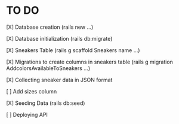 # TO DO

[X] Database creation (rails new ...)

[X] Database initialization (rails db:migrate)

[X] Sneakers Table (rails g scaffold Sneakers name ...)

[X] Migrations to create columns in sneakers table (rails g migration AddcolorsAvailableToSneakers ...)

[X] Collecting sneaker data in JSON format

[ ] Add sizes column

[X] Seeding Data (rails db:seed)

[ ] Deploying API
